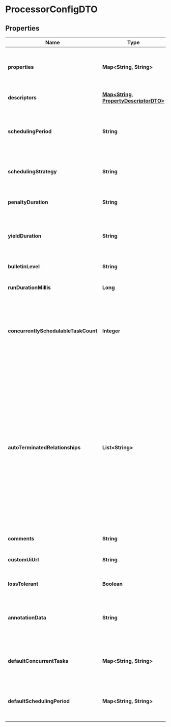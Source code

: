 
# ProcessorConfigDTO

## Properties
Name | Type | Description | Notes
------------ | ------------- | ------------- | -------------
**properties** | **Map&lt;String, String&gt;** | The properties for the processor. Properties whose value is not set will only contain the property name. |  [optional]
**descriptors** | [**Map&lt;String, PropertyDescriptorDTO&gt;**](PropertyDescriptorDTO.md) | Descriptors for the processor&#39;s properties. |  [optional]
**schedulingPeriod** | **String** | The frequency with which to schedule the processor. The format of the value will depend on th value of schedulingStrategy. |  [optional]
**schedulingStrategy** | **String** | Indcates whether the prcessor should be scheduled to run in event or timer driven mode. |  [optional]
**penaltyDuration** | **String** | The amout of time that is used when the process penalizes a flowfile. |  [optional]
**yieldDuration** | **String** | The amount of time that must elapse before this processor is scheduled again after yielding. |  [optional]
**bulletinLevel** | **String** | The level at which the processor will report bulletins. |  [optional]
**runDurationMillis** | **Long** | The run duration for the processor in milliseconds. |  [optional]
**concurrentlySchedulableTaskCount** | **Integer** | The number of tasks that should be concurrently schedule for the processor. If the processor doesn&#39;t allow parallol processing then any positive input will be ignored. |  [optional]
**autoTerminatedRelationships** | **List&lt;String&gt;** | The names of all relationships that cause a flow file to be terminated if the relationship is not connected elsewhere. This property differs from the &#39;isAutoTerminate&#39; property of the RelationshipDTO in that the RelationshipDTO is meant to depict the current configuration, whereas this property can be set in a DTO when updating a Processor in order to change which Relationships should be auto-terminated. |  [optional]
**comments** | **String** | The comments for the processor. |  [optional]
**customUiUrl** | **String** | The URL for the processor&#39;s custom configuration UI if applicable. |  [optional]
**lossTolerant** | **Boolean** | Whether the processor is loss tolerant. |  [optional]
**annotationData** | **String** | The annotation data for the processor used to relay configuration between a custom UI and the procesosr. |  [optional]
**defaultConcurrentTasks** | **Map&lt;String, String&gt;** | Maps default values for concurrent tasks for each applicable scheduling strategy. |  [optional]
**defaultSchedulingPeriod** | **Map&lt;String, String&gt;** | Maps default values for scheduling period for each applicable scheduling strategy. |  [optional]



